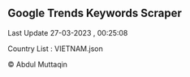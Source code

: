 

## Google Trends Keywords Scraper 
 
Last Update 27-03-2023 , 00:25:08

Country List :
VIETNAM.json



© Abdul Muttaqin 
